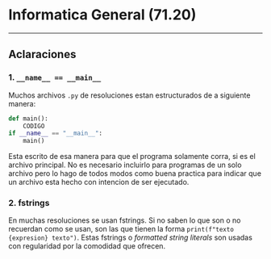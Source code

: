 # Informatica General (71.20)
---

## Aclaraciones
### 1. `__name__ == __main__`
Muchos archivos `.py` de resoluciones estan estructurados de a siguiente manera:
```Python
def main():
	CODIGO
if __name__ == "__main__":
	main()
```

Esta escrito de esa manera para que el programa solamente corra, si es el archivo principal. No es necesario incluirlo para programas de un solo archivo pero lo hago de todos modos como buena practica para indicar que un archivo esta hecho con intencion de ser ejecutado.

### 2. fstrings
En muchas resoluciones se usan fstrings. Si no saben lo que son o no recuerdan como se usan, son las que tienen la forma `print(f"texto {expresion} texto")`. Estas fstrings o _formatted string literals_ son usadas con regularidad por la comodidad que ofrecen.
